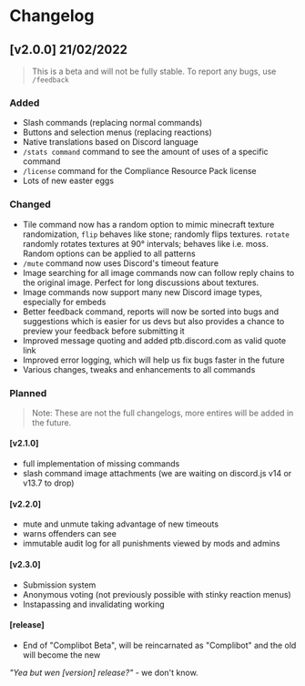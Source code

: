 # Changelog

## [v2.0.0] 21/02/2022
> This is a beta and will not be fully stable. To report any bugs, use `/feedback`
### Added

- Slash commands (replacing normal commands)
- Buttons and selection menus (replacing reactions)
- Native translations based on Discord language
- `/stats command` command to see the amount of uses of a specific command
- `/license` command for the Compliance Resource Pack license
- Lots of new easter eggs

### Changed

- Tile command now has a random option to mimic minecraft texture randomization,
`flip` behaves like stone; randomly flips textures. `rotate`
randomly rotates textures at 90° intervals; behaves like i.e. moss.
Random options can be applied to all patterns
- `/mute` command now uses Discord's timeout feature
- Image searching for all image commands now can follow reply chains to the original image. Perfect for long discussions about textures.
- Image commands now support many new Discord image types, especially for embeds
- Better feedback command, reports will now be sorted into bugs and suggestions which is easier for us devs but also provides a chance to preview your feedback before submitting it
- Improved message quoting and added ptb.discord.com as valid quote link
- Improved error logging, which will help us fix bugs faster in the future
- Various changes, tweaks and enhancements to all commands

### Planned

> Note: These are not the full changelogs, more entires will be added in the future.

#### [v2.1.0]
- full implementation of missing commands
- slash command image attachments (we are waiting on discord.js v14 or v13.7 to drop)
#### [v2.2.0]
- mute and unmute taking advantage of new timeouts
- warns offenders can see
- immutable audit log for all punishments viewed by mods and admins
#### [v2.3.0] 
- Submission system
- Anonymous voting (not previously possible with stinky reaction menus)
- Instapassing and invalidating working
#### [release] 
- End of "Complibot Beta", will be reincarnated as "Complibot" and the old will become the new

_"Yea but wen [version] release?"_ - we don't know.
